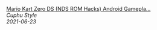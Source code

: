 <!--2024-07-21 00:22:49-->
<div class="yb">
  <a class="nodecor" href="/index.html?mir_videoigr/mario_kart_zero_ds_nds_rom_hacks_android_gameplay">
    <img class="preview" data-videoid="TPY0X8g32A0" src="https://i.ytimg.com/vi/TPY0X8g32A0/hqdefault.jpg" align="middle" alt="">
  </a>
  <div class="inlbl text">
    <a class="nodecor" href="/index.html?mir_videoigr/mario_kart_zero_ds_nds_rom_hacks_android_gameplay">Mario Kart Zero DS (NDS ROM Hacks) Android Gamepla...</a><br>
    <i class="smaller2">Cuphu Style</i><br>
    <i class="smaller3">2021-06-23</i>
  </div>
</div>
